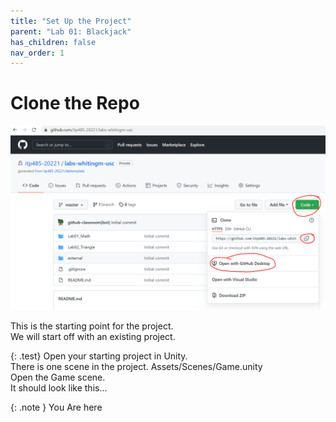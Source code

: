 ```yaml
---
title: "Set Up the Project"
parent: "Lab 01: Blackjack"
has_children: false
nav_order: 1
---
```


# Clone the Repo
![Clone The Repo](images/gitclone.png "Clone The Repo")

This is the starting point for the project.\
We will start off with an existing project.

{: .test}
Open your starting project in Unity.\
There is one scene in the project. Assets/Scenes/Game.unity\
Open the Game scene.\
It should look like this...

{: .note }
You Are here

